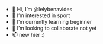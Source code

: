 - 👋 Hi, I’m @lelybenavides
- 👀 I’m interested in sport
- 🌱 I’m currently learning beginner
- 💞️ I’m looking to collaborate not yet
- 📫 new hier :)

<!---
lelybenavides/lelybenavides is a ✨ special ✨ repository because its `README.md` (this file) appears on your GitHub profile.
You can click the Preview link to take a look at your changes.
--->
